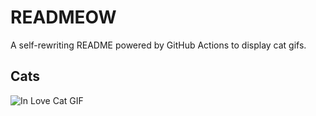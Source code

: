 # READMEOW

A self-rewriting README powered by GitHub Actions to display cat gifs.

## Cats

![In Love Cat GIF](https://media0.giphy.com/media/MDJ9IbxxvDUQM/200.gif?cid=9acd02da5mkmb0f27u71dwqrglgfol1wzmgy4zcumqb0o7yx&ep=v1_gifs_search&rid=200.gif&ct=g)
